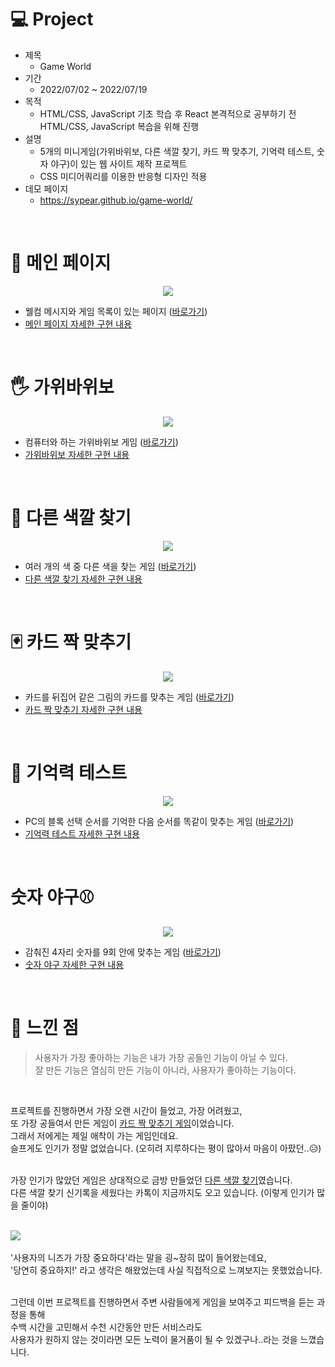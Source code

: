 # 💻 Project
* 제목
  * Game World
* 기간
  * 2022/07/02 ~ 2022/07/19
* 목적
  * HTML/CSS, JavaScript 기초 학습 후 React 본격적으로 공부하기 전 HTML/CSS, JavaScript 복습을 위해 진행
* 설명
  * 5개의 미니게임(가위바위보, 다른 색깔 찾기, 카드 짝 맞추기, 기억력 테스트, 숫자 야구)이 있는 웹 사이트 제작 프로젝트
  * CSS 미디어쿼리를 이용한 반응형 디자인 적용
* 데모 페이지
  * https://sypear.github.io/game-world/
<br/>

# 🖤 메인 페이지
<p align="center"><img src="https://user-images.githubusercontent.com/105365737/178926061-f5eef12a-9890-414c-9425-b5cfa4237141.gif"></p>

* 웰컴 메시지와 게임 목록이 있는 페이지 ([바로가기](https://sypear.github.io/game-world/))
* [메인 페이지 자세한 구현 내용](https://velog.io/@sypear/JavaScript-%EB%AF%B8%EB%8B%88%EA%B2%8C%EC%9E%84-%ED%94%84%EB%A1%9C%EC%A0%9D%ED%8A%B8-%EB%A9%94%EC%9D%B8-%ED%8E%98%EC%9D%B4%EC%A7%80)
<br/>

# 🖐 가위바위보
<p align="center"><img src="https://user-images.githubusercontent.com/105365737/178926712-82226223-10e3-4f52-a00a-131a271e924e.gif"></p>

* 컴퓨터와 하는 가위바위보 게임 ([바로가기](https://sypear.github.io/game-world/game-rps.html))
* [가위바위보 자세한 구현 내용](https://velog.io/@sypear/JavaScript-%EB%AF%B8%EB%8B%88%EA%B2%8C%EC%9E%84-%ED%94%84%EB%A1%9C%EC%A0%9D%ED%8A%B8-%EA%B0%80%EC%9C%84%EB%B0%94%EC%9C%84%EB%B3%B4)
<br/>

# 🎨 다른 색깔 찾기
<p align="center"><img src="https://user-images.githubusercontent.com/105365737/178927010-fdf8c456-1986-41d6-b249-8aa2df3a79fc.gif"></p>

* 여러 개의 색 중 다른 색을 찾는 게임 ([바로가기](https://sypear.github.io/game-world/game-fdc.html))
* [다른 색깔 찾기 자세한 구현 내용](https://velog.io/@sypear/JavaScript-%EB%AF%B8%EB%8B%88%EA%B2%8C%EC%9E%84-%ED%94%84%EB%A1%9C%EC%A0%9D%ED%8A%B8-%EB%8B%A4%EB%A5%B8-%EC%83%89%EA%B9%94-%EC%B0%BE%EA%B8%B0)
<br/>

# 🃏 카드 짝 맞추기
<p align="center"><img src="https://user-images.githubusercontent.com/105365737/179338777-0a5651fe-b7a2-4d56-9532-840cd096c9f1.gif"></p>

* 카드를 뒤집어 같은 그림의 카드를 맞추는 게임 ([바로가기](https://sypear.github.io/game-world/game-cm.html))
* [카드 짝 맞추기 자세한 구현 내용](https://velog.io/@sypear/JavaScript-%EB%AF%B8%EB%8B%88%EA%B2%8C%EC%9E%84-%ED%94%84%EB%A1%9C%EC%A0%9D%ED%8A%B8-%EC%B9%B4%EB%93%9C-%EC%A7%9D-%EB%A7%9E%EC%B6%94%EA%B8%B0)
<br/>

# 🧠 기억력 테스트
<p align="center"><img src="https://user-images.githubusercontent.com/105365737/179374017-da0b65b5-5d4a-4837-b87b-b49e2193781a.gif"></p>

* PC의 블록 선택 순서를 기억한 다음 순서를 똑같이 맞추는 게임 ([바로가기](https://sypear.github.io/game-world/game-mt.html))
* [기억력 테스트 자세한 구현 내용](https://velog.io/@sypear/JavaScript-%EB%AF%B8%EB%8B%88%EA%B2%8C%EC%9E%84-%ED%94%84%EB%A1%9C%EC%A0%9D%ED%8A%B8-%EA%B8%B0%EC%96%B5%EB%A0%A5-%ED%85%8C%EC%8A%A4%ED%8A%B8)
<br/>

# 숫자 야구⚾
<p align="center"><img src="https://user-images.githubusercontent.com/105365737/179691362-b9056749-7db5-412e-a697-d952a7cd329a.gif"></p>

* 감춰진 4자리 숫자를 9회 안에 맞추는 게임 ([바로가기](https://sypear.github.io/game-world/game-bac.html))
* [숫자 야구 자세한 구현 내용](https://velog.io/@sypear/JavaScript-%EB%AF%B8%EB%8B%88%EA%B2%8C%EC%9E%84-%ED%94%84%EB%A1%9C%EC%A0%9D%ED%8A%B8-%EC%88%AB%EC%9E%90-%EC%95%BC%EA%B5%AC)
<br/>

# 🌈 느낀 점
> 사용자가 가장 좋아하는 기능은 내가 가장 공들인 기능이 아닐 수 있다.<br/>
> 잘 만든 기능은 열심히 만든 기능이 아니라, 사용자가 좋아하는 기능이다.
<br/>

프로젝트를 진행하면서 가장 오랜 시간이 들었고, 가장 어려웠고,<br/>
또 가장 공들여서 만든 게임이 [카드 짝 맞추기 게임](https://velog.io/@sypear/JavaScript-%EB%AF%B8%EB%8B%88%EA%B2%8C%EC%9E%84-%ED%94%84%EB%A1%9C%EC%A0%9D%ED%8A%B8-%EC%B9%B4%EB%93%9C-%EC%A7%9D-%EB%A7%9E%EC%B6%94%EA%B8%B0)이었습니다.<br/>
그래서 저에게는 제일 애착이 가는 게임인데요.<br/>
슬프게도 인기가 정말 없었습니다. (오히려 지루하다는 평이 많아서 마음이 아팠던..😥)
<br/><br/>

가장 인기가 많았던 게임은 상대적으로 금방 만들었던 [다른 색깔 찾기](https://velog.io/@sypear/JavaScript-%EB%AF%B8%EB%8B%88%EA%B2%8C%EC%9E%84-%ED%94%84%EB%A1%9C%EC%A0%9D%ED%8A%B8-%EB%8B%A4%EB%A5%B8-%EC%83%89%EA%B9%94-%EC%B0%BE%EA%B8%B0)였습니다.<br/>
다른 색깔 찾기 신기록을 세웠다는 카톡이 지금까지도 오고 있습니다. (이렇게 인기가 많을 줄이야)
<br/><br/>

![](https://velog.velcdn.com/images/sypear/post/b1d2f144-57bf-4ce2-ba90-746141353f73/image.PNG)<br/><br/>
'사용자의 니즈가 가장 중요하다'라는 말을 굉~장히 많이 들어왔는데요,<br/>
'당연히 중요하지!' 라고 생각은 해왔었는데 사실 직접적으로 느껴보지는 못했었습니다.
<br/><br/>

그런데 이번 프로젝트를 진행하면서 주변 사람들에게 게임을 보여주고 피드백을 듣는 과정을 통해<br/>
수백 시간을 고민해서 수천 시간동안 만든 서비스라도<br/>
사용자가 원하지 않는 것이라면 모든 노력이 물거품이 될 수 있겠구나..라는 것을 느꼈습니다.<br/>
